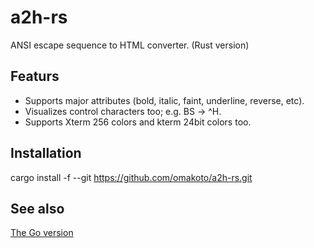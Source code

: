 # a2h-rs

ANSI escape sequence to HTML converter. (Rust version)

## Featurs

- Supports major attributes (bold, italic, faint, underline, reverse, etc).
- Visualizes control characters too; e.g. BS -> ^H.
- Supports Xterm 256 colors and kterm 24bit colors too.

## Installation

cargo install -f --git https://github.com/omakoto/a2h-rs.git

## See also

[The Go version](https://github.com/omakoto/a2h)
